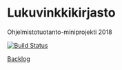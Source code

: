 # Lukuvinkkikirjasto
Ohjelmistotuotanto-miniprojekti 2018

[![Build Status](https://travis-ci.com/antarcticturtle/Lukuvinkkikirjasto.svg?branch=master)](https://travis-ci.com/antarcticturtle/Lukuvinkkikirjasto)

[Backlog](https://docs.google.com/spreadsheets/d/1_fpNIoz3RRlVcXJGW_1-ZIt02osNVSdqZ4tlo_d4EaQ/edit?usp=sharing)
